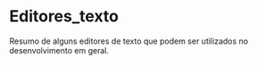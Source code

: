 # Editores_texto
Resumo de alguns editores de texto que podem ser utilizados no desenvolvimento em geral.
